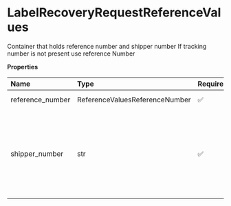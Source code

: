 # LabelRecoveryRequestReferenceValues

Container that holds reference number and shipper number If tracking number is not present use reference Number

**Properties**

| Name             | Type                           | Required | Description                                                                                                                                                                          |
| :--------------- | :----------------------------- | :------- | :----------------------------------------------------------------------------------------------------------------------------------------------------------------------------------- |
| reference_number | ReferenceValuesReferenceNumber | ✅       | Container for reference number                                                                                                                                                       |
| shipper_number   | str                            | ✅       | Required if ReferenceNumber/Value is populated. Shipper's six digit account number. Must be six alphanumeric characters. Must be associated with the Internet account used to login. |

<!-- This file was generated by liblab | https://liblab.com/ -->
